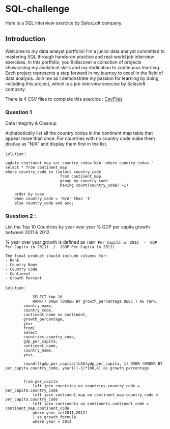 # SQL-challenge
Here is a SQL interview exercice by SalesLoft company.

## Introduction
Welcome to my data analyst portfolio! I'm a junior data analyst committed to mastering SQL through hands-on practice and real-world job interview exercises. In this portfolio, you'll discover a collection of projects showcasing my analytical skills and my dedication to continuous learning. Each project represents a step forward in my journey to excel in the field of data analysis. Join me as I demonstrate my passion for learning by doing, including this project, which is a job interview exercise by Salesloft company.

There is 4 CSV files to complete this exercice : [CsvFiles](data)

### Question 1

Data Integrity & Cleanup

Alphabetically list all the country codes in the continent map table that appear more than once. For countries with no country code make them display as "N/A" and display them first in the list.

`Solution` :

    update continent_map set country_code='N/A' where country_code=''
    select * from continent_map
    where country_code in (select country_code
							from continent_map
							group by country_code
							having count(country_code) >1)

		order by case
		when country_code = 'N/A' then '1'
		else country_code end asc;

### Question 2 :

List the Top 10 Countries by year over year % GDP per capita growth between 2011 & 2012.

 % year over year growth is defined as `(GDP Per Capita in 2012  -  GDP Per Capita in 2011)  /  (GDP Per Capita in 2011)`

    The final product should include columns for:
    - Rank
    - Country Name
    - Country Code
    - Continent
    - Growth Percent

`Solution`:

    
                SELECT top 10
                RANK() OVER (ORDER BY growth_percentage DESC ) AS rank,
            country_name,
            country_code,
            continent_name as continent,
            growth_percentage,
            year
            from(
            select 
            countries.country_code,
            gdp_per_capita,
            continent_name,
            country_name,
            year,
            
            round(((gdp_per_capita/(LAG(gdp_per_capita, 1) OVER (ORDER BY per_capita.country_code, year)))-1)*100,4) as growth_percentage


            from per_capita
                left join countries on countries.country_code = per_capita.country_code
                left join continent_map on continent_map.country_code = per_capita.country_code
                left join continents on continents.continent_code = continent_map.continent_code
                where year in(2011,2012)
                ) as growth_formula
                where year = 2012


